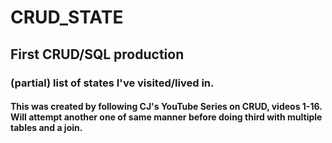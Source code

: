 # CRUD_STATE

## First CRUD/SQL production

### (partial) list of states I've visited/lived in.

#### This was created by following CJ's YouTube Series on CRUD, videos 1-16. Will attempt another one of same manner before doing third with multiple tables and a join. 
